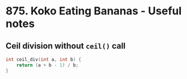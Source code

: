 # 875. Koko Eating Bananas - Useful notes

## Ceil division without `ceil()` call

```cpp
int ceil_div(int a, int b) {
    return (a + b - 1) / b;
}
```
